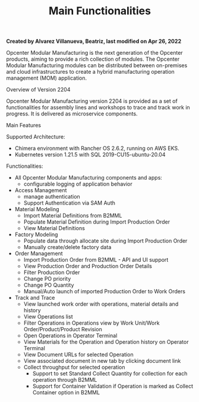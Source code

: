 ﻿---
title: "Main Functionalities"
url: /customer-doc/opc-mod-mfg-release-notes/main-functionalities_132566501/
weight: 2
---

**Created by Alvarez Villanueva, Beatriz, last modified on Apr 26, 2022** 



Opcenter Modular Manufacturing is the next generation of the Opcenter products, aiming to provide a rich collection of modules. The Opcenter Modular Manufacturing modules can be distributed between on-premises and cloud infrastructures to create a hybrid manufacturing operation management (MOM) application.

Overview of Version 2204

Opcenter Modular Manufacturing version 2204 is provided as a set of functionalities for assembly lines and workshops to trace and track work in progress. It is delivered as microservice components.

Main Features

Supported Architecture: 

- Chimera environment with Rancher OS 2.6.2, running on AWS EKS.
- Kubernetes version 1.21.5 with SQL 2019-CU15-ubuntu-20.04

Functionalities:

- All Opcenter Modular Manufacturing components and apps:
  - configurable logging of application behavior
- Access Management
  - manage authentication 
  - Support Authentication via SAM Auth
- Material Modeling
  - Import Material Definitions from B2MML
  - Populate Material Definition during Import Production Order
  - View Material Definitions
- Factory Modeling
  - Populate data through allocate site during Import Production Order
  - Manually create/delete factory data
- Order Management
  - Import Production Order from B2MML - API and UI support
  - View Production Order and Production Order Details
  - Filter Production Order
  - Change PO priority
  - Change PO Quantity
  - Manual/Auto launch of imported Production Order to Work Orders
- Track and Trace
  - View launched work order with operations, material details and history
  - View Operations list
  - Filter Operations in Operations view by Work Unit/Work Order/Product/Product Revision
  - Open Operations in Operator Terminal
  - View Materials for the Operation and Operation history on Operator Terminal
  - View Document URLs for selected Operation
  - View associated document in new tab by clicking document link
  - Collect throughput for selected operation
    - Support to set Standard Collect Quantity for collection for each operation through B2MML
    - Support for Container Validation if Operation is marked as Collect Container option in B2MML 

